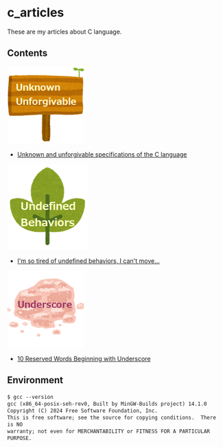 # c_articles
These are my articles about C language.

## Contents

![unknown_and_unforgivable](./images/unknown_and_unforgivable.png)
- [Unknown and unforgivable specifications of the C language](https://github.com/y-tetsu/c_articles/tree/main/unknown_and_unforgivable#unknown-and-unforgivable-specifications-of-the-c-language)

![ub](./images/ub.png)
- [I'm so tired of undefined behaviors, I can't move...](https://github.com/y-tetsu/c_articles/tree/main/ub#im-so-tired-of-undefined-behaviors-i-cant-move)

![underscore](./images/underscore.png)
- [10 Reserved Words Beginning with Underscore](https://github.com/y-tetsu/c_articles/tree/main/underscore#10-reserved-words-beginning-with-underscore)


## Environment

```
$ gcc --version
gcc (x86_64-posix-seh-rev0, Built by MinGW-Builds project) 14.1.0
Copyright (C) 2024 Free Software Foundation, Inc.
This is free software; see the source for copying conditions.  There is NO
warranty; not even for MERCHANTABILITY or FITNESS FOR A PARTICULAR PURPOSE.
```

